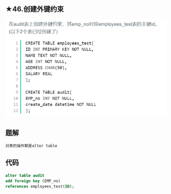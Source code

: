 ## ★46.创建外键约束

![image-20201223053416319](SQL题解模板.assets/image-20201223053416319.png)



## 题解

```
对表的操作都是alter table
```



## 代码

```sql
alter table audit
add foreign key (EMP_no)
references employees_test(ID);
```


